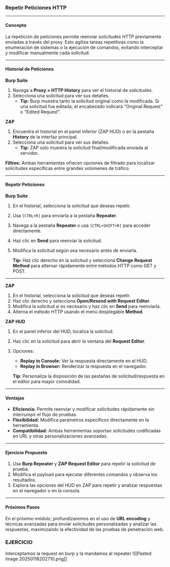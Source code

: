 ###  Repetir Peticiones HTTP

---

#### **Concepto**

La repetición de peticiones permite reenviar solicitudes HTTP previamente enviadas a través del proxy. Esto agiliza tareas repetitivas como la enumeración de sistemas o la ejecución de comandos, evitando interceptar y modificar manualmente cada solicitud.

---

#### **Historial de Peticiones**

**Burp Suite**

1. Navega a **Proxy > HTTP History** para ver el historial de solicitudes.
2. Selecciona una solicitud para ver sus detalles.
    - **Tip:** Burp muestra tanto la solicitud original como la modificada. Si una solicitud fue editada, el encabezado indicará "Original Request" o "Edited Request".

**ZAP**

1. Encuentra el historial en el panel inferior (ZAP HUD) o en la pestaña **History** de la interfaz principal.
2. Selecciona una solicitud para ver sus detalles.
    - **Tip:** ZAP solo muestra la solicitud final/modificada enviada al servidor.

**Filtros:** Ambas herramientas ofrecen opciones de filtrado para localizar solicitudes específicas entre grandes volúmenes de tráfico.

---

#### **Repetir Peticiones**

**Burp Suite**

1. En el historial, selecciona la solicitud que deseas repetir.
    
2. Usa `[CTRL+R]` para enviarla a la pestaña **Repeater**.
    
3. Navega a la pestaña **Repeater** o usa `[CTRL+SHIFT+R]` para acceder directamente.
    
4. Haz clic en **Send** para reenviar la solicitud.
    
5. Modifica la solicitud según sea necesario antes de enviarla.
    
    **Tip:** Haz clic derecho en la solicitud y selecciona **Change Request Method** para alternar rápidamente entre métodos HTTP como GET y POST.
    

---

**ZAP**

1. En el historial, selecciona la solicitud que deseas repetir.
2. Haz clic derecho y selecciona **Open/Resend with Request Editor**.
3. Modifica la solicitud si es necesario y haz clic en **Send** para reenviarla.
4. Alterna el método HTTP usando el menú desplegable **Method**.

**ZAP HUD**

1. En el panel inferior del HUD, localiza la solicitud.
    
2. Haz clic en la solicitud para abrir la ventana del **Request Editor**.
    
3. Opciones:
    
    - **Replay in Console:** Ver la respuesta directamente en el HUD.
    - **Replay in Browser:** Renderizar la respuesta en el navegador.
    
    **Tip:** Personaliza la disposición de las pestañas de solicitud/respuesta en el editor para mayor comodidad.
    

---

#### **Ventajas**

- **Eficiencia:** Permite reenviar y modificar solicitudes rápidamente sin interrumpir el flujo de pruebas.
- **Flexibilidad:** Modifica parámetros específicos directamente en la herramienta.
- **Compatibilidad:** Ambas herramientas soportan solicitudes codificadas en URL y otras personalizaciones avanzadas.

---

#### **Ejercicio Propuesto**

1. Usa **Burp Repeater** y **ZAP Request Editor** para repetir la solicitud de prueba.
2. Modifica el payload para ejecutar diferentes comandos y observa los resultados.
3. Explora las opciones del HUD en ZAP para repetir y analizar respuestas en el navegador o en la consola.

---

#### **Próximos Pasos**

En el próximo módulo, profundizaremos en el uso de **URL encoding** y técnicas avanzadas para enviar solicitudes personalizadas y analizar las respuestas, maximizando la efectividad de las pruebas de penetración web.

### EJERCICIO

Interceptamos la request en burp y la mandamos al repeater
![[Pasted image 20250118202710.png]]
